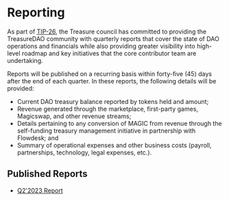 # Reporting

As part of [TIP-26](https://commonwealth.im/treasure-dao/discussion/11263-tip26-increase-transparancy-and-accountability), the Treasure council has committed to providing the TreasureDAO community with quarterly reports that cover the state of DAO operations and financials while also providing greater visibility into high-level roadmap and key initiatives that the core contributor team are undertaking.

Reports will be published on a recurring basis within forty-five (45) days after the end of each quarter. In these reports, the following details will be provided:

* Current DAO treasury balance reported by tokens held and amount;
* Revenue generated through the marketplace, first-party games, Magicswap, and other revenue streams;
* Details pertaining to any conversion of MAGIC from revenue through the self-funding treasury management initiative in partnership with Flowdesk; and
* Summary of operational expenses and other business costs (payroll, partnerships, technology, legal expenses, etc.).

## Published Reports

* [Q2'2023 Report](https://drive.google.com/file/d/1ZP1pJEJ2h3bjKMR5NRjw3WsWYtNtYQDJ/view?usp=sharing)

